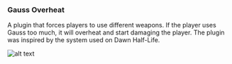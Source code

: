 ### Gauss Overheat

A plugin that forces players to use different weapons. If the player uses Gauss too much, it will overheat and start damaging the player. The plugin was inspired by the system used on Dawn Half-Life.

![alt text](https://github.com/mrglaster/My-AmxModX-Plugins/blob/main/Half-Life/Fun/GaussOverheat/ReadmeImages/readme.jpg)
